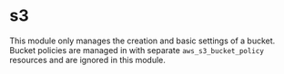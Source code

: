 # s3

This module only manages the creation and basic settings of a bucket. Bucket
policies are managed in with separate `aws_s3_bucket_policy` resources and are
ignored in this module.
